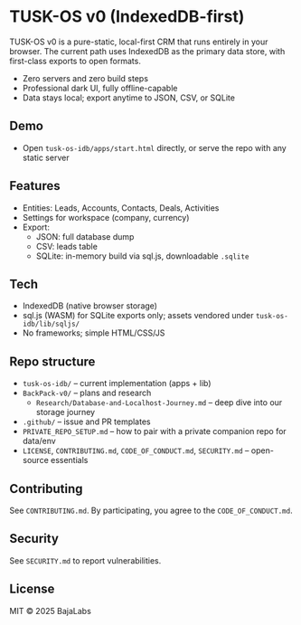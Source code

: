 # TUSK-OS v0 (IndexedDB-first)

TUSK-OS v0 is a pure-static, local-first CRM that runs entirely in your browser. The current path uses IndexedDB as the primary data store, with first-class exports to open formats.

- Zero servers and zero build steps
- Professional dark UI, fully offline-capable
- Data stays local; export anytime to JSON, CSV, or SQLite

## Demo
- Open `tusk-os-idb/apps/start.html` directly, or serve the repo with any static server

## Features
- Entities: Leads, Accounts, Contacts, Deals, Activities
- Settings for workspace (company, currency)
- Export:
  - JSON: full database dump
  - CSV: leads table
  - SQLite: in-memory build via sql.js, downloadable `.sqlite`

## Tech
- IndexedDB (native browser storage)
- sql.js (WASM) for SQLite exports only; assets vendored under `tusk-os-idb/lib/sqljs/`
- No frameworks; simple HTML/CSS/JS

## Repo structure
- `tusk-os-idb/` – current implementation (apps + lib)
- `BackPack-v0/` – plans and research
  - `Research/Database-and-Localhost-Journey.md` – deep dive into our storage journey
- `.github/` – issue and PR templates
- `PRIVATE_REPO_SETUP.md` – how to pair with a private companion repo for data/env
- `LICENSE`, `CONTRIBUTING.md`, `CODE_OF_CONDUCT.md`, `SECURITY.md` – open-source essentials

## Contributing
See `CONTRIBUTING.md`. By participating, you agree to the `CODE_OF_CONDUCT.md`.

## Security
See `SECURITY.md` to report vulnerabilities.

## License
MIT © 2025 BajaLabs
